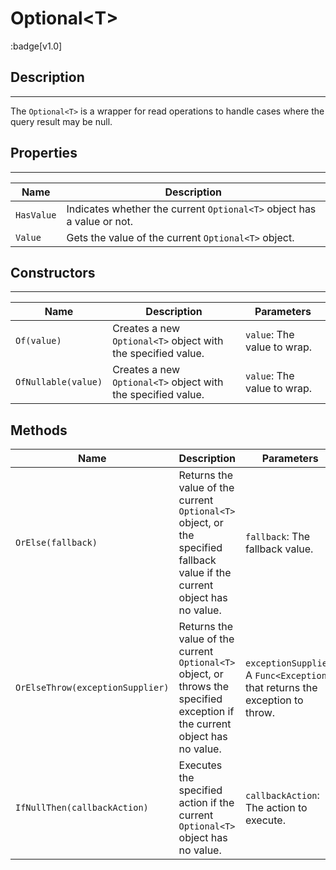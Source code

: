 # Optional&lt;T&gt;

:badge[v1.0]

## Description
---

The `Optional<T>` is a wrapper for read operations to handle
cases where the query result may be null.


## Properties
---

| Name       | Description                                                            |
| ---------- | ---------------------------------------------------------------------- |
| `HasValue` | Indicates whether the current `Optional<T>` object has a value or not. |
| `Value`    | Gets the value of the current `Optional<T>` object.                    |


## Constructors
---

| Name                | Description                                                  | Parameters                  |
| ------------------- | ------------------------------------------------------------ | --------------------------- |
| `Of(value)`         | Creates a new `Optional<T>` object with the specified value. | `value`: The value to wrap. |
| `OfNullable(value)` | Creates a new `Optional<T>` object with the specified value. | `value`: The value to wrap. |

## Methods

| Name                             | Description                                                                                                                  | Parameters                                                                    |
| -------------------------------- | ---------------------------------------------------------------------------------------------------------------------------- | ----------------------------------------------------------------------------- |
| `OrElse(fallback)`               | Returns the value of the current `Optional<T>` object, or the specified fallback value if the current object has no value.   | `fallback`: The fallback value.                                               |
| `OrElseThrow(exceptionSupplier)` | Returns the value of the current `Optional<T>` object, or throws the specified exception if the current object has no value. | `exceptionSupplier`: A `Func<Exception>` that returns the exception to throw. |
| `IfNullThen(callbackAction)`     | Executes the specified action if the current `Optional<T>` object has no value.                                              | `callbackAction`: The action to execute.                                      |
